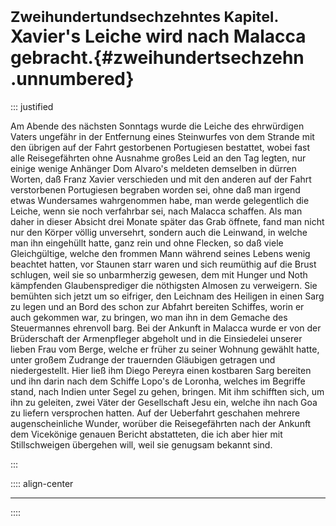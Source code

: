 # <small>Zweihundertundsechzehntes Kapitel. </small><br />Xavier's Leiche wird nach Malacca gebracht.{#zweihundertsechzehn .unnumbered}

::: justified

Am Abende des nächsten Sonntags wurde die Leiche des ehrwürdigen Vaters ungefähr
in der Entfernung eines Steinwurfes von dem Strande mit den übrigen auf der
Fahrt gestorbenen Portugiesen bestattet, wobei fast alle Reisegefährten ohne
Ausnahme großes Leid an den Tag legten, nur einige wenige Anhänger Dom Alvaro's
meldeten demselben in dürren Worten, daß Franz Xavier verschieden und mit den
anderen auf der Fahrt verstorbenen Portugiesen begraben worden sei, ohne daß man
irgend etwas Wundersames wahrgenommen habe, man werde gelegentlich die Leiche,
wenn sie noch verfahrbar sei, nach Malacca schaffen. Als man daher in dieser
Absicht drei Monate später das Grab öffnete, fand man nicht nur den Körper
völlig unversehrt, sondern auch die Leinwand, in welche man ihn eingehüllt
hatte, ganz rein und ohne Flecken, so daß viele Gleichgültige, welche den
frommen Mann während seines Lebens wenig beachtet hatten, vor Staunen starr
waren und sich reumüthig auf die Brust schlugen, weil sie so unbarmherzig
gewesen, dem mit Hunger und Noth kämpfenden Glaubensprediger die nöthigsten
Almosen zu verweigern. Sie bemühten sich jetzt um so eifriger, den Leichnam des
Heiligen in einen Sarg zu legen und an Bord des schon zur Abfahrt bereiten
Schiffes, worin er auch gekommen war, zu bringen, wo man ihn in dem Gemache des
Steuermannes ehrenvoll barg. Bei der Ankunft in Malacca wurde er von der
Brüderschaft der Armenpfleger abgeholt und in die Einsiedelei unserer lieben
Frau vom Berge, welche er früher zu seiner Wohnung gewählt hatte, unter großem
Zudrange der trauernden Gläubigen getragen und niedergestellt. Hier ließ ihm
Diego Pereyra einen kostbaren Sarg bereiten und ihn darin nach dem Schiffe
Lopo's de Loronha, welches im Begriffe stand, nach Indien unter Segel zu gehen,
bringen. Mit ihm schifften sich, um ihn zu geleiten, zwei Väter der Gesellschaft
Jesu ein, welche ihn nach Goa zu liefern versprochen hatten. Auf der Ueberfahrt
geschahen mehrere augenscheinliche Wunder, worüber die Reisegefährten nach der
Ankunft dem Vicekönige genauen Bericht abstatteten, die ich aber hier mit
Stillschweigen übergehen will, weil sie genugsam bekannt sind.

:::

:::: align-center
****
::::
